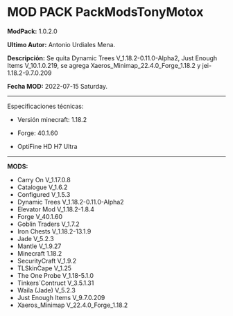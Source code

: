 # MOD PACK PackModsTonyMotox

**ModPack:** 1.0.2.0

**Ultimo Autor:** Antonio Urdiales Mena.

**Descripción:** Se quita Dynamic Trees V_1.18.2-0.11.0-Alpha2, Just Enough Items V_10.1.0.219, se agrega Xaeros_Minimap_22.4.0_Forge_1.18.2 y jei-1.18.2-9.7.0.209

**Fecha MOD:** 2022-07-15 Saturday.

------------

Especificaciones técnicas:

- Versión minecraft: 1.18.2 

- Forge: 40.1.60

- OptiFine HD H7 Ultra

------------

**MODS:**
- Carry On V_1.17.0.8
- Catalogue V_1.6.2
- Configured V_1.5.3
- Dynamic Trees V_1.18.2-0.11.0-Alpha2
- Elevator Mod V_1.18.2-1.8.4
- Forge V_40.1.60
- Goblin Traders V_1.7.2
- Iron Chests V_1.18.2-13.1.9
- Jade V_5.2.3
- Mantle V_1.9.27
- Minecraft 1.18.2
- SecurityCraft V_1.9.2
- TLSkinCape V_1.25
- The One Probe V_1.18-5.1.0
- Tinkers´Contruct V_3.5.1.31
- Waila (Jade) V_5.2.3
- Just Enough Items V_9.7.0.209
- Xaeros_Minimap V_22.4.0_Forge_1.18.2